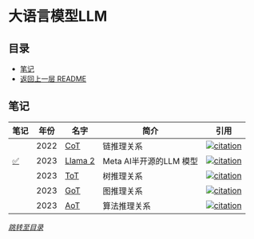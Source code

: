 # 大语言模型LLM

## 目录
- [笔记](#笔记)
- [返回上一层 README](../README.md)


## 笔记

| 笔记 | 年份 | 名字                                                         | 简介                 | 引用 |
| ------ | ---- | ------------------------------------------------------------ | -------------------- | ------------------------------------------------------------ |
|  | 2022 | [CoT](https://arxiv.org/pdf/2201.11903.pdf) | 链推理关系                   |[![citation](https://img.shields.io/badge/dynamic/json?label=citation&query=citationCount&url=https%3A%2F%2Fapi.semanticscholar.org%2Fgraph%2Fv1%2Fpaper%2F1b6e810ce0afd0dd093f789d2b2742d047e316d5%3Ffields%3DcitationCount)](https://www.semanticscholar.org/paper/Chain-of-Thought-Prompting-Elicits-Reasoning-in-Wei-Wang/1b6e810ce0afd0dd093f789d2b2742d047e316d5)  |
| [✅](./papers/Llama2.md) | 2023 | [Llama 2](https://browse.arxiv.org/pdf/2307.09288.pdf) | Meta AI半开源的LLM 模型                  |[![citation](https://img.shields.io/badge/dynamic/json?label=citation&query=citationCount&url=https%3A%2F%2Fapi.semanticscholar.org%2Fgraph%2Fv1%2Fpaper%2F104b0bb1da562d53cbda87aec79ef6a2827d191a%3Ffields%3DcitationCount)](https://www.semanticscholar.org/paper/Llama-2%3A-Open-Foundation-and-Fine-Tuned-Chat-Models-Touvron-Martin/104b0bb1da562d53cbda87aec79ef6a2827d191a)  |
|  | 2023 | [ToT](https://arxiv.org/pdf/2305.10601.pdf) | 树推理关系               |[![citation](https://img.shields.io/badge/dynamic/json?label=citation&query=citationCount&url=https%3A%2F%2Fapi.semanticscholar.org%2Fgraph%2Fv1%2Fpaper%2F2f3822eb380b5e753a6d579f31dfc3ec4c4a0820%3Ffields%3DcitationCount)](https://www.semanticscholar.org/paper/Tree-of-Thoughts%3A-Deliberate-Problem-Solving-with-Yao-Yu/2f3822eb380b5e753a6d579f31dfc3ec4c4a0820)  |
|  | 2023 | [GoT](https://arxiv.org/pdf/2305.16582.pdf) | 图推理关系                  |[![citation](https://img.shields.io/badge/dynamic/json?label=citation&query=citationCount&url=https%3A%2F%2Fapi.semanticscholar.org%2Fgraph%2Fv1%2Fpaper%2Fadb9acaf9184bdbd23105f1a383848eed9bc82fc%3Ffields%3DcitationCount)](https://www.semanticscholar.org/paper/Beyond-Chain-of-Thought%2C-Effective-Graph-of-Thought-Yao-Li/adb9acaf9184bdbd23105f1a383848eed9bc82fc)  |
|  | 2023 | [AoT](https://arxiv.org/pdf/2308.10379) | 算法推理关系                  |[![citation](https://img.shields.io/badge/dynamic/json?label=citation&query=citationCount&url=https%3A%2F%2Fapi.semanticscholar.org%2Fgraph%2Fv1%2Fpaper%2F7a2c170d438a94aeda4cfa813da6adbdaa6577f0%3Ffields%3DcitationCount)](https://www.semanticscholar.org/paper/Algorithm-of-Thoughts%3A-Enhancing-Exploration-of-in-Sel-Al-Tawaha/7a2c170d438a94aeda4cfa813da6adbdaa6577f0)  |


*[跳转至目录](#目录)*